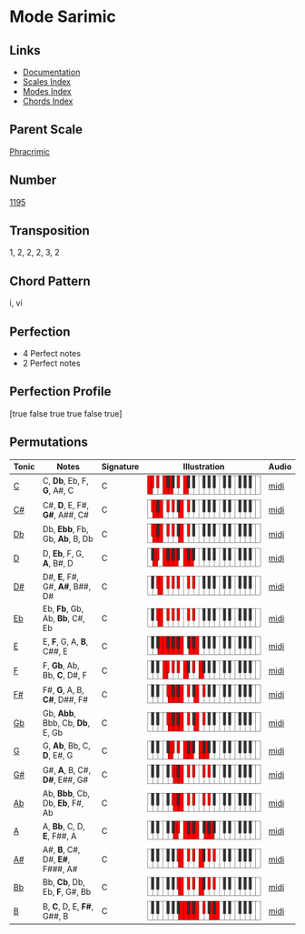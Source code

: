 # Mode Sarimic

## Links

- [Documentation](README.md)
- [Scales Index](Scales.md)
- [Modes Index](Modes.md)
- [Chords Index](Chords.md)

## Parent Scale

[Phracrimic](ScalePhracrimic.md)

## Number

[1195](https://ianring.com/musictheory/scales/1195)

## Transposition

1, 2, 2, 2, 3, 2

## Chord Pattern

i, vi

## Perfection

- 4 Perfect notes
- 2 Perfect notes

## Perfection Profile

[true false true true false true]

## Permutations

| Tonic | Notes | Signature | Illustration | Audio |
|-------|-------|-----------|--------------|-------|
| [C](ModeCNaturalSarimic.md) | C, **Db**, Eb, F, **G**, A#, C | C | ![CNaturalSarimic](ModeCNaturalSarimic.png) | [midi](https://github.com/edipermadi/music/blob/main/docs/ModeCNaturalSarimic.mid?raw=true) |
| [C#](ModeCSharpSarimic.md) | C#, **D**, E, F#, **G#**, A##, C# | C | ![CSharpSarimic](ModeCSharpSarimic.png) | [midi](https://github.com/edipermadi/music/blob/main/docs/ModeCSharpSarimic.mid?raw=true) |
| [Db](ModeDFlatSarimic.md) | Db, **Ebb**, Fb, Gb, **Ab**, B, Db | C | ![DFlatSarimic](ModeDFlatSarimic.png) | [midi](https://github.com/edipermadi/music/blob/main/docs/ModeDFlatSarimic.mid?raw=true) |
| [D](ModeDNaturalSarimic.md) | D, **Eb**, F, G, **A**, B#, D | C | ![DNaturalSarimic](ModeDNaturalSarimic.png) | [midi](https://github.com/edipermadi/music/blob/main/docs/ModeDNaturalSarimic.mid?raw=true) |
| [D#](ModeDSharpSarimic.md) | D#, **E**, F#, G#, **A#**, B##, D# | C | ![DSharpSarimic](ModeDSharpSarimic.png) | [midi](https://github.com/edipermadi/music/blob/main/docs/ModeDSharpSarimic.mid?raw=true) |
| [Eb](ModeEFlatSarimic.md) | Eb, **Fb**, Gb, Ab, **Bb**, C#, Eb | C | ![EFlatSarimic](ModeEFlatSarimic.png) | [midi](https://github.com/edipermadi/music/blob/main/docs/ModeEFlatSarimic.mid?raw=true) |
| [E](ModeENaturalSarimic.md) | E, **F**, G, A, **B**, C##, E | C | ![ENaturalSarimic](ModeENaturalSarimic.png) | [midi](https://github.com/edipermadi/music/blob/main/docs/ModeENaturalSarimic.mid?raw=true) |
| [F](ModeFNaturalSarimic.md) | F, **Gb**, Ab, Bb, **C**, D#, F | C | ![FNaturalSarimic](ModeFNaturalSarimic.png) | [midi](https://github.com/edipermadi/music/blob/main/docs/ModeFNaturalSarimic.mid?raw=true) |
| [F#](ModeFSharpSarimic.md) | F#, **G**, A, B, **C#**, D##, F# | C | ![FSharpSarimic](ModeFSharpSarimic.png) | [midi](https://github.com/edipermadi/music/blob/main/docs/ModeFSharpSarimic.mid?raw=true) |
| [Gb](ModeGFlatSarimic.md) | Gb, **Abb**, Bbb, Cb, **Db**, E, Gb | C | ![GFlatSarimic](ModeGFlatSarimic.png) | [midi](https://github.com/edipermadi/music/blob/main/docs/ModeGFlatSarimic.mid?raw=true) |
| [G](ModeGNaturalSarimic.md) | G, **Ab**, Bb, C, **D**, E#, G | C | ![GNaturalSarimic](ModeGNaturalSarimic.png) | [midi](https://github.com/edipermadi/music/blob/main/docs/ModeGNaturalSarimic.mid?raw=true) |
| [G#](ModeGSharpSarimic.md) | G#, **A**, B, C#, **D#**, E##, G# | C | ![GSharpSarimic](ModeGSharpSarimic.png) | [midi](https://github.com/edipermadi/music/blob/main/docs/ModeGSharpSarimic.mid?raw=true) |
| [Ab](ModeAFlatSarimic.md) | Ab, **Bbb**, Cb, Db, **Eb**, F#, Ab | C | ![AFlatSarimic](ModeAFlatSarimic.png) | [midi](https://github.com/edipermadi/music/blob/main/docs/ModeAFlatSarimic.mid?raw=true) |
| [A](ModeANaturalSarimic.md) | A, **Bb**, C, D, **E**, F##, A | C | ![ANaturalSarimic](ModeANaturalSarimic.png) | [midi](https://github.com/edipermadi/music/blob/main/docs/ModeANaturalSarimic.mid?raw=true) |
| [A#](ModeASharpSarimic.md) | A#, **B**, C#, D#, **E#**, F###, A# | C | ![ASharpSarimic](ModeASharpSarimic.png) | [midi](https://github.com/edipermadi/music/blob/main/docs/ModeASharpSarimic.mid?raw=true) |
| [Bb](ModeBFlatSarimic.md) | Bb, **Cb**, Db, Eb, **F**, G#, Bb | C | ![BFlatSarimic](ModeBFlatSarimic.png) | [midi](https://github.com/edipermadi/music/blob/main/docs/ModeBFlatSarimic.mid?raw=true) |
| [B](ModeBNaturalSarimic.md) | B, **C**, D, E, **F#**, G##, B | C | ![BNaturalSarimic](ModeBNaturalSarimic.png) | [midi](https://github.com/edipermadi/music/blob/main/docs/ModeBNaturalSarimic.mid?raw=true) |
